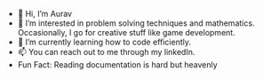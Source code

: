 

- 👋 Hi, I’m Aurav
- 👀 I’m interested in problem solving techniques and mathematics. Occasionally, I go for creative stuff like game development.
- 🌱 I’m currently learning how to code efficiently.
- 📫 You can reach out to me through my linkedIn. 
- Fun Fact: Reading documentation is hard but heavenly

<!---
le-incroyable1-dev/le-incroyable1-dev is a ✨ special ✨ repository because its `README.md` (this file) appears on your GitHub profile.
You can click the Preview link to take a look at your changes.
--->
